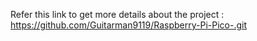 Refer this link to get more details about the project : https://github.com/Guitarman9119/Raspberry-Pi-Pico-.git
